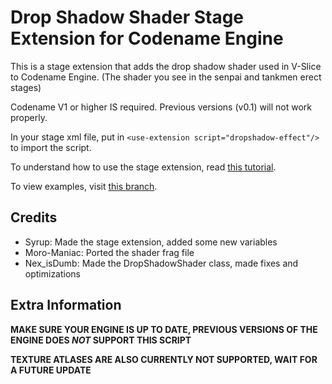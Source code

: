 # Drop Shadow Shader Stage Extension for Codename Engine

This is a stage extension that adds the drop shadow shader used in V-Slice to Codename Engine. (The shader you see in the senpai and tankmen erect stages)

Codename V1 or higher IS required. Previous versions (v0.1) will not work properly.

In your stage xml file, put in `<use-extension script="dropshadow-effect"/>` to import the script.

To understand how to use the stage extension, read [this tutorial](TUTORIAL.md).

To view examples, visit [this branch](https://github.com/maplesyruppppppp/cne-dropShadow/tree/examples).

## Credits

- Syrup: Made the stage extension, added some new variables
- Moro-Maniac: Ported the shader frag file
- Nex_isDumb: Made the DropShadowShader class, made fixes and optimizations

## Extra Information

**MAKE SURE YOUR ENGINE IS UP TO DATE, PREVIOUS VERSIONS OF THE ENGINE DOES *NOT* SUPPORT THIS SCRIPT**

**TEXTURE ATLASES ARE ALSO CURRENTLY NOT SUPPORTED, WAIT FOR A FUTURE UPDATE**
